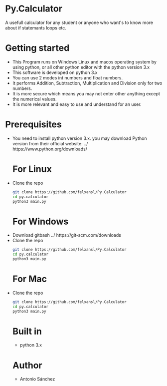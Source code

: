 # Py.Calculator

A usefull calculator for any student or anyone who want's to know more about if statemants loops etc.

# Getting started

<ul> 
<li> This Program runs on Windows Linux and macos operating system by using python, or all other python editor with the python version 3.x</li>

<li> This software is developed on python 3.x</li>

<li> You can use 2 modes int numbers and float numbers.</li>

<li> It performs  Addition, Subtraction, Multiplication and Division only for two numbers.</li>

<li> It is more secure which means you may not enter other anything except the numerical values.</li>

<li> It is more relevant and easy to use and understand for an user.</li>
</ul>

# Prerequisites
<ul>
<li>You need to install python version 3.x. you may download Python version from their official website: ../ https://www.python.org/downloads/<br/></li>


# For Linux
<li> Clone the repo </li>

```bash
git clone https://github.com/felxansl/Py.Calculator
cd py.calculator
python3 main.py
```

# For Windows
<li> Download gitbash ../ https://git-scm.com/downloads</li>
<li> Clone the repo</li>

```bash
git clone https://github.com/felxansl/Py.Calculator
cd py.calculator
python3 main.py
```

# For Mac
<li> Clone the repo </li>


```bash
git clone https://github.com/felxansl/Py.Calculator
cd py.calculator
python3 main.py
```

# Built in
<ul> <li> python 3.x </li> </ul>

# Author
<ul><li>Antonio Sánchez</li></ul>

